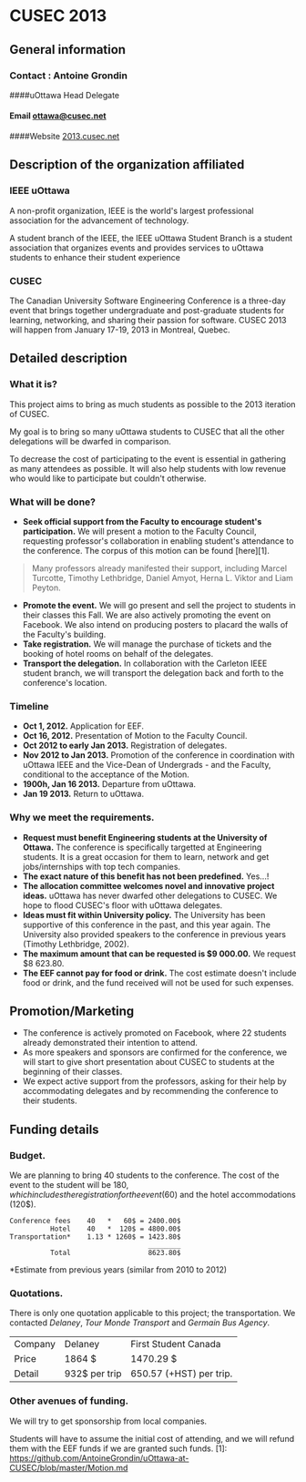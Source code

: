 # CUSEC 2013
## General information
### Contact : Antoine Grondin
####uOttawa Head Delegate
#### Email [ottawa@cusec.net](mailto:ottawa@cusec.net)
####Website [2013.cusec.net](http://2013.cusec.net)

## Description of the organization affiliated
### IEEE uOttawa
A non-profit organization, IEEE is the world's largest professional
 association for the advancement of technology.

A student branch of the IEEE, the IEEE uOttawa Student Branch is a
student association that organizes events and provides services to
uOttawa students to enhance their student experience
### CUSEC
The Canadian University Software Engineering Conference is a three-day
event that brings together undergraduate and post-graduate students for
learning, networking, and sharing their passion for software. CUSEC 
2013 will happen from January 17-19, 2013 in Montreal, Quebec.

## Detailed description
### What it is?
This project aims to bring as much students as possible to the 2013 
iteration of CUSEC.

My goal is to bring so many uOttawa students to CUSEC that all the
other delegations will be dwarfed in comparison.

To decrease the cost of participating to the event is essential in
gathering as many attendees as possible. It will also help students
with low revenue who would like to participate but couldn't otherwise.
### What will be done?
* __Seek official support from the Faculty to encourage student's
participation.__ We will present a motion to the Faculty Council,
requesting professor's collaboration in enabling student's attendance
to the conference.  The corpus of this motion can be found [here][1].  

> Many professors already manifested their support, including Marcel 
Turcotte, Timothy Lethbridge, Daniel Amyot, Herna L. Viktor and
Liam Peyton.

* __Promote the event.__ We will go present and sell the project to
students in their classes this Fall.  We are also actively promoting
the event on Facebook.  We also intend on producing posters to placard
the walls of the Faculty's building.
* __Take registration.__ We will manage the purchase of tickets and
the booking of hotel rooms on behalf of the delegates.
* __Transport the delegation.__ In collaboration with the Carleton IEEE
student branch, we will transport the delegation back and forth to the
conference's location.

### Timeline
* __Oct 1, 2012.__ Application for EEF.
* __Oct 16, 2012.__ Presentation of Motion to the Faculty Council.
* __Oct 2012 to early Jan 2013.__ Registration of delegates.
* __Nov 2012 to Jan 2013.__  Promotion of the conference in
coordination with uOttawa IEEE and the Vice-Dean of Undergrads - and
the Faculty, conditional to the acceptance of the Motion.
* __1900h, Jan 16 2013.__ Departure from uOttawa.
* __Jan 19 2013.__ Return to uOttawa.

### Why we meet the requirements.
* __Request must benefit Engineering students at the University of
Ottawa.__ The conference is specifically targetted at Engineering
students.  It is a great occasion for them to learn, network and get
jobs/internships with top tech companies.
* __The exact nature of this benefit has not been predefined.__ 
Yes...!
* __The allocation committee welcomes novel and innovative project
ideas.__ uOttawa has never dwarfed other delegations to CUSEC.  We
hope to flood CUSEC's floor with uOttawa delegates.
* __Ideas must fit within University policy.__ The University has been
supportive of this conference in the past, and this year again.  The
University also provided speakers to the conference in previous years
(Timothy Lethbridge, 2002).
* __The maximum amount that can be requested is $9 000.00.__ We
request $8 623.80.
* __The EEF cannot pay for food or drink.__ The cost estimate doesn't
include food or drink, and the fund received will not be used for such
expenses.

## Promotion/Marketing
* The conference is actively promoted on Facebook, where 22 students
already demonstrated their intention to attend.
* As more speakers and sponsors are confirmed for the conference, we
will start to give short presentation about CUSEC to students at the
beginning of their classes.
* We expect active support from the professors, asking for their help
by accommodating delegates and by recommending the conference to their
students.

## Funding details
### Budget.
We are planning to bring 40 students to the conference. The cost of
the event to the student will be 180$, which includes the
registration for the event (60$) and the hotel accommodations (120$).
```
Conference fees    40   *   60$ = 2400.00$
          Hotel    40   *  120$ = 4800.00$
Transportation*    1.13 * 1260$ = 1423.80$
                                  ________
          Total                   8623.80$
```
*Estimate from previous years (similar from 2010 to 2012)

### Quotations.
There is only one quotation applicable to this project; the
transportation.  We contacted _Delaney_, _Tour Monde Transport_ and
_Germain Bus Agency_.
<table>
<tr>
	<td>Company</td>
	<td>Delaney</td>
	<td>First Student Canada</td>
</tr> 
<tr>
	<td>Price</td>
	<td>1864 $</td>
	<td>1470.29 $</td>
</tr>
<tr>
	<td>Detail</td>
	<td>932$ per trip</td>
	<td>650.57 (+HST) per trip.</td>
</tr>
</table>

### Other avenues of funding.
We will try to get sponsorship from local companies.

Students will have to assume the initial cost of attending, and we will
refund them with the EEF funds if we are granted such funds.
[1]: https://github.com/AntoineGrondin/uOttawa-at-CUSEC/blob/master/Motion.md
